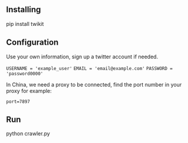 ## Installing

pip install twikit

## Configuration

Use your own information, sign up a twitter account if needed.

```USERNAME = 'example_user'```
```EMAIL = 'email@example.com'```
```PASSWORD = 'password0000'```

In China, we need a proxy to be connected, find the port number in your proxy
for example:

```port=7897```

## Run 
python crawler.py
